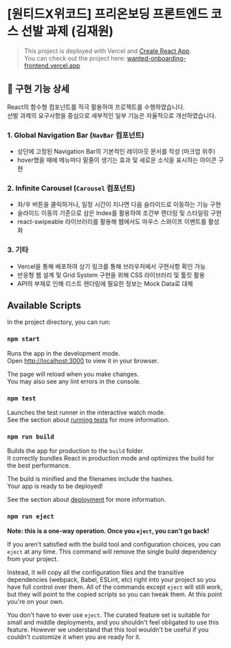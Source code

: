 # [원티드X위코드] 프리온보딩 프론트엔드 코스 선발 과제 (김재원)

> This project is deployed with Vercel and [Create React App](https://github.com/facebook/create-react-app).\
> You can check out the project here: [wanted-onboarding-frontend.vercel.app](https://wanted-onboarding-frontend.vercel.app)

## 📑 구현 기능 상세

React의 함수형 컴포넌트를 적극 활용하여 프로젝트를 수행하였습니다.\
선발 과제의 요구사항을 중심으로 세부적인 일부 기능은 자율적으로 개선하였습니다.

### 1. Global Navigation Bar (`NavBar` 컴포넌트)

- 상단에 고정된 Navigation Bar의 기본적인 레이아웃 문서를 작성 (마크업 위주)
- hover했을 때에 메뉴마다 밑줄이 생기는 효과 및 새로운 소식을 표시하는 아이콘 구현

### 2. Infinite Carousel (`Carousel` 컴포넌트)

- 좌/우 버튼을 클릭하거나, 일정 시간이 지나면 다음 슬라이드로 이동하는 기능 구현
- 슬라이드 이동의 기준으로 삼은 Index를 활용하여 조건부 렌더링 및 스타일링 구현
- react-swipeable 라이브러리를 활용해 웹에서도 마우스 스와이프 이벤트를 활성화

### 3. 기타

- Vercel을 통해 배포하여 상기 링크를 통해 브라우저에서 구현사항 확인 가능
- 반응형 웹 설계 및 Grid System 구현을 위해 CSS 라이브러리 및 툴킷 활용
- API의 부재로 인해 리스트 렌더링에 필요한 정보는 Mock Data로 대체

## Available Scripts

In the project directory, you can run:

### `npm start`

Runs the app in the development mode.\
Open [http://localhost:3000](http://localhost:3000) to view it in your browser.

The page will reload when you make changes.\
You may also see any lint errors in the console.

### `npm test`

Launches the test runner in the interactive watch mode.\
See the section about [running tests](https://facebook.github.io/create-react-app/docs/running-tests) for more information.

### `npm run build`

Builds the app for production to the `build` folder.\
It correctly bundles React in production mode and optimizes the build for the best performance.

The build is minified and the filenames include the hashes.\
Your app is ready to be deployed!

See the section about [deployment](https://facebook.github.io/create-react-app/docs/deployment) for more information.

### `npm run eject`

**Note: this is a one-way operation. Once you `eject`, you can't go back!**

If you aren't satisfied with the build tool and configuration choices, you can `eject` at any time. This command will remove the single build dependency from your project.

Instead, it will copy all the configuration files and the transitive dependencies (webpack, Babel, ESLint, etc) right into your project so you have full control over them. All of the commands except `eject` will still work, but they will point to the copied scripts so you can tweak them. At this point you're on your own.

You don't have to ever use `eject`. The curated feature set is suitable for small and middle deployments, and you shouldn't feel obligated to use this feature. However we understand that this tool wouldn't be useful if you couldn't customize it when you are ready for it.
